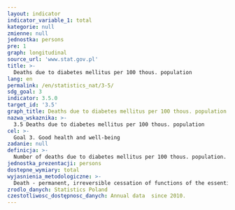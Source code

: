 ```yaml
---
layout: indicator
indicator_variable_1: total
kategorie: null
zmienne: null
jednostka: persons
pre: 1
graph: longitudinal
source_url: 'www.stat.gov.pl'
title: >-
  Deaths due to diabetes mellitus per 100 thous. population
lang: en
permalink: /en/statistics_nat/3-5/
sdg_goal: 3
indicator: 3.5.0
target_id: '3.5'
graph_title: Deaths due to diabetes mellitus per 100 thous. population
nazwa_wskaznika: >-
  3.5 Deaths due to diabetes mellitus per 100 thous. population
cel: >-
  Goal 3. Good health and well-being
zadanie: null
definicja: >-
  Number of deaths due to diabetes mellitus per 100 thous. population.
jednostka_prezentacji: persons
dostepne_wymiary: total
wyjasnienia_metodologiczne: >-
  Death - permanent, irreversible cessation of functions of the essential for life organs, the consequence of which is the cessation of all functions of the whole organism.Diabetes - according to the International Statistical Classification of Diseases and Related Health Problems ICD-10: disease entity symbol E10-E14 - a metabolic disease caused by a deficiency or malfunction of insulin, resulting in elevated levels of sugar in the blood - hyperglycemia.The source of data on death is the document of the Ministry of Health ”Death certificate”, which is basic document for civil status acts and is in the part secondarily utilized by national statistics (Regulation of the Minister of Health, Journal of Laws 2015, item 231).Data on deaths are compiled in territorial division by place of registered for permanent stay of deceased person.When compiling the data on deaths by cause the initial cause of death is assumed. The initial cause is the disease, which was at the beginning of the morbid process and which caused the death  it may be also the injury or the poisoning, which caused the death.Data relating to the judicature on the causes of death are given in accordance with the International Statistical Classification of Diseases and Related Health Problems (Revision X).Data on population were compiled on the basis of: the balances of the residing population in a gmina based on the results of 2011 Population and Housing Census (for data since 2010)  for previous years (2003 – 2009) on the basis of the 2002 Population and Housing Census, the registers of the Ministry of Interior - internal and international migration of population for permanent residence (since 2006 the presented data come from the Common Electronic System of Population Register – PESEL), documentation of Civil Status Offices regarding registered marriages, births and deaths.
zrodlo_danych: Statistics Poland
czestotliwosc_dostępnosc_danych: Annual data  since 2010.
---
```

